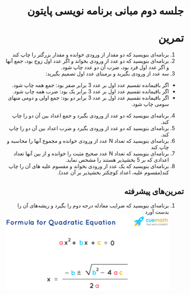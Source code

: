 <div dir="rtl">
  
# جلسه دوم مبانی برنامه نویسی پایتون
  
  
  # تمرین
  1. برنامه‌ای بنویسید که دو مقدار از ورودی خوانده و مقدار بزرگتر را چاپ کند
  2. برنامه‌ای بنویسید که دو عدد از ورودی بخواند و اگر عدد اول زوج بود، جمع آنها و اگر عدد اول فرد بود، ضرب آن دو عدد چاپ شود.
  3. سه عدد از ورودی بگیرید و برمبنای عدد اول تصمیم بگیرید:
  - اگر باقیمانده تقسیم عدد اول بر عدد 3 برابر صفر بود: جمع همه چاپ شود.
  - اگر باقیمانده تقسیم عدد اول بر عدد 3 برابر یک بود: ضرب همه چاپ شود.
  - اگر باقیمانده تقسیم عدد اول بر عدد 3 برابر دو بود: جمع اولی و دومی منهای سومی چاپ شود.
  
  4. برنامه‌ای بنویسید که دو عدد از ورودی بگیرد و جمع اعداد بین آن دو را چاپ کند.
  5. برنامه‌ای بنویسید که دو عدد از ورودی بگیرد و ضرب اعداد بین آن دو را چاپ کند.
  6. برنامه‌ای بنویسید که تعداد N عدد از ورودی خوانده و مجموع آنها را محاسبه و چاپ کند
  7. برنامه‌ای بنویسید که تعداد N عدد صحیح مثبت را خوانده و از بین آنها تعداد اعدادی که بر 5 بخشپذیر هستند را مشخص نماید.
  8. برنامه‌ای بنویسید که یک عدد از ورودی بخواند و مقسوم علیه های آن را چاپ کند(مقسوم علیه، اعداد کوچکتر بخشپذیر بر آن عدد).

## تمرین‌های پیشرفته
1. برنامه‌ای بنویسید که ضرایب معادله درجه دوم را بگیرد و ریشه‌های آن را بدست‌ آورد
![quadratic equation](./quadratic-equations.png)
